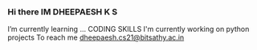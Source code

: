 ### Hi there  IM DHEEPAESH K S 
I’m currently learning ... CODING SKILLS 
I'm currently working on python projects
To reach me dheepaesh.cs21@bitsathy.ac.in
